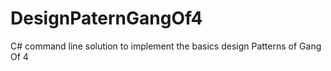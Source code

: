# DesignPaternGangOf4
C# command line solution to implement the basics design Patterns of Gang Of 4
